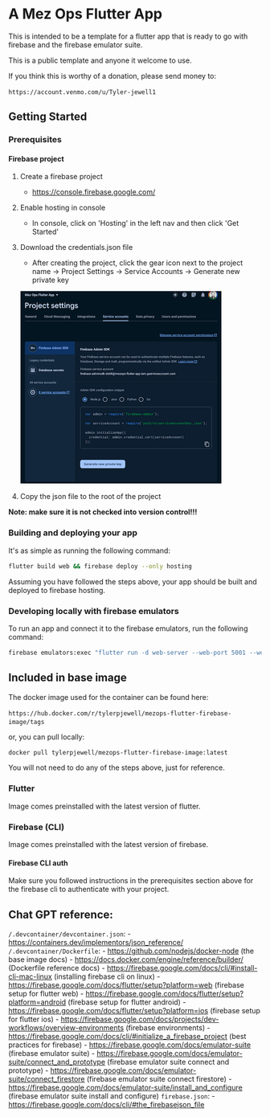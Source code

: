 # A Mez Ops Flutter App

This is intended to be a template for a flutter app that is ready to go with firebase and the firebase emulator suite.

This is a public template and anyone it welcome to use. 

If you think this is worthy of a donation, please send money to:

`https://account.venmo.com/u/Tyler-jewell1`

## Getting Started

### Prerequisites

#### Firebase project

1. Create a firebase project
    - https://console.firebase.google.com/
2. Enable hosting in console
    - In console, click on 'Hosting' in the left nav and then click 'Get Started'
3. Download the credentials.json file
    - After creating the project, click the gear icon next to the project name -> Project Settings -> Service Accounts -> Generate new private key

    ![Alt text](assets/download-service-account-json.png)
4. Copy the json file to the root of the project

**Note: make sure it is not checked into version control!!!**

### Building and deploying your app

It's as simple as running the following command:

```bash
flutter build web && firebase deploy --only hosting
```

Assuming you have followed the steps above, your app should be built and deployed to firebase hosting.

### Developing locally with firebase emulators

To run an app and connect it to the firebase emulators, run the following command:

```bash
firebase emulators:exec "flutter run -d web-server --web-port 5001 --web-hostname localhost"
```

## Included in base image

The docker image used for the container can be found here:

`https://hub.docker.com/r/tylerpjewell/mezops-flutter-firebase-image/tags`

or, you can pull locally:

```bash 
docker pull tylerpjewell/mezops-flutter-firebase-image:latest
```

You will not need to do any of the steps above, just for reference. 

### Flutter

Image comes preinstalled with the latest version of flutter. 

### Firebase (CLI)

Image comes preinstalled with the latest version of firebase.

#### Firebase CLI auth

Make sure you followed instructions in the prerequisites section above for the firebase cli to authenticate with your project.


## Chat GPT reference:
`/.devcontainer/devcontainer.json`: 
    - https://containers.dev/implementors/json_reference/
`/.devcontainer/Dockerfile`:
    - https://github.com/nodejs/docker-node (the base image docs)
    - https://docs.docker.com/engine/reference/builder/ (Dockerfile reference docs) 
    - https://firebase.google.com/docs/cli/#install-cli-mac-linux (installing firebase cli on linux)
    - https://firebase.google.com/docs/flutter/setup?platform=web (firebase setup for flutter web)
    - https://firebase.google.com/docs/flutter/setup?platform=android (firebase setup for flutter android)
    - https://firebase.google.com/docs/flutter/setup?platform=ios (firebase setup for flutter ios)
    - https://firebase.google.com/docs/projects/dev-workflows/overview-environments (firebase environments)
    - https://firebase.google.com/docs/cli/#initialize_a_firebase_project (best practices for firebase)
    - https://firebase.google.com/docs/emulator-suite (firebase emulator suite)
    - https://firebase.google.com/docs/emulator-suite/connect_and_prototype (firebase emulator suite connect and prototype)
    - https://firebase.google.com/docs/emulator-suite/connect_firestore (firebase emulator suite connect firestore)
    - https://firebase.google.com/docs/emulator-suite/install_and_configure (firebase emulator suite install and configure)
`firebase.json`:
    - https://firebase.google.com/docs/cli/#the_firebasejson_file
